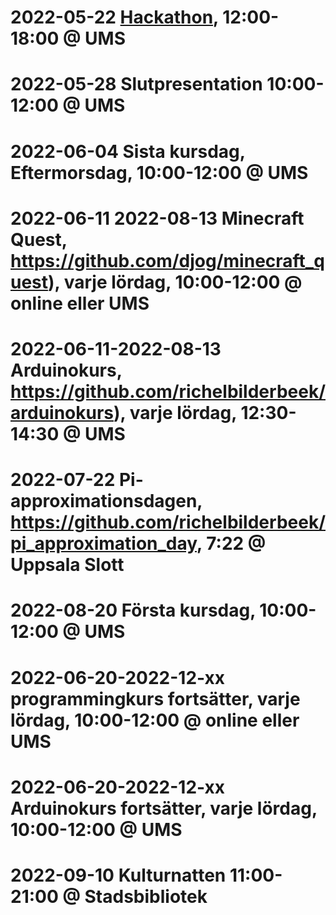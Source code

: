 # 2022-05-22 [Hackathon](20220522_hackathon.md), 12:00-18:00 @ UMS
# 2022-05-28 Slutpresentation 10:00-12:00 @ UMS
# 2022-06-04 Sista kursdag, Eftermorsdag, 10:00-12:00 @ UMS
# 2022-06-11 2022-08-13 Minecraft Quest, https://github.com/djog/minecraft_quest), varje lördag, 10:00-12:00 @ online eller UMS
# 2022-06-11-2022-08-13 Arduinokurs, https://github.com/richelbilderbeek/arduinokurs), varje lördag, 12:30-14:30 @ UMS
# 2022-07-22 Pi-approximationsdagen, https://github.com/richelbilderbeek/pi_approximation_day, 7:22 @ Uppsala Slott
# 2022-08-20 Första kursdag, 10:00-12:00 @ UMS
# 2022-06-20-2022-12-xx programmingkurs fortsätter, varje lördag, 10:00-12:00 @ online eller UMS
# 2022-06-20-2022-12-xx Arduinokurs fortsätter, varje lördag, 10:00-12:00 @ UMS
# 2022-09-10 Kulturnatten 11:00-21:00 @ Stadsbibliotek

